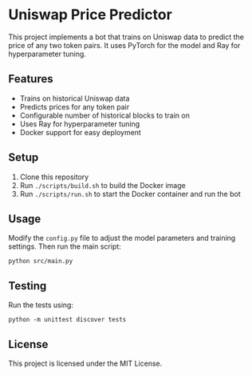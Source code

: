 
# Uniswap Price Predictor

This project implements a bot that trains on Uniswap data to predict the price of any two token pairs. It uses PyTorch for the model and Ray for hyperparameter tuning.

## Features

- Trains on historical Uniswap data
- Predicts prices for any token pair
- Configurable number of historical blocks to train on
- Uses Ray for hyperparameter tuning
- Docker support for easy deployment

## Setup

1. Clone this repository
2. Run `./scripts/build.sh` to build the Docker image
3. Run `./scripts/run.sh` to start the Docker container and run the bot

## Usage

Modify the `config.py` file to adjust the model parameters and training settings. Then run the main script:

```
python src/main.py
```

## Testing

Run the tests using:

```
python -m unittest discover tests
```

## License

This project is licensed under the MIT License.
